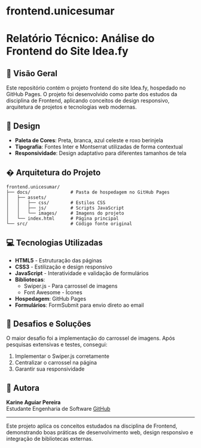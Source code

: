 # frontend.unicesumar

# Relatório Técnico: Análise do Frontend do Site Idea.fy

## 📌 Visão Geral
Este repositório contém o projeto frontend do site Idea.fy, hospedado no GitHub Pages. O projeto foi desenvolvido como parte dos estudos da disciplina de Frontend, aplicando conceitos de design responsivo, arquitetura de projetos e tecnologias web modernas.

## 🎨 Design
- **Paleta de Cores**: Preta, branca, azul celeste e roxo berinjela
- **Tipografia**: Fontes Inter e Montserrat utilizadas de forma contextual
- **Responsividade**: Design adaptativo para diferentes tamanhos de tela

## � Arquitetura do Projeto
```
frontend.unicesumar/
├── docs/               # Pasta de hospedagem no GitHub Pages
│   ├── assets/
│   │   ├── css/        # Estilos CSS
│   │   ├── js/         # Scripts JavaScript
│   │   └── images/     # Imagens do projeto
│   └── index.html      # Página principal
└── src/                # Código fonte original
```

## 💻 Tecnologias Utilizadas
- **HTML5** - Estruturação das páginas
- **CSS3** - Estilização e design responsivo
- **JavaScript** - Interatividade e validação de formulários
- **Bibliotecas**:
  - Swiper.js - Para carrossel de imagens
  - Font Awesome - Ícones
- **Hospedagem**: GitHub Pages
- **Formulários**: FormSubmit para envio direto ao email

## 🚀 Desafios e Soluções
O maior desafio foi a implementação do carrossel de imagens. Após pesquisas extensivas e testes, consegui:
1. Implementar o Swiper.js corretamente
2. Centralizar o carrossel na página
3. Garantir sua responsividade

## 📝 Autora
**Karine Aguiar Pereira**  
Estudante Engenharia de Software
[GitHub](https://github.com/karinea213)  

---

Este projeto aplica os conceitos estudados na disciplina de Frontend, demonstrando boas práticas de desenvolvimento web, design responsivo e integração de bibliotecas externas.
